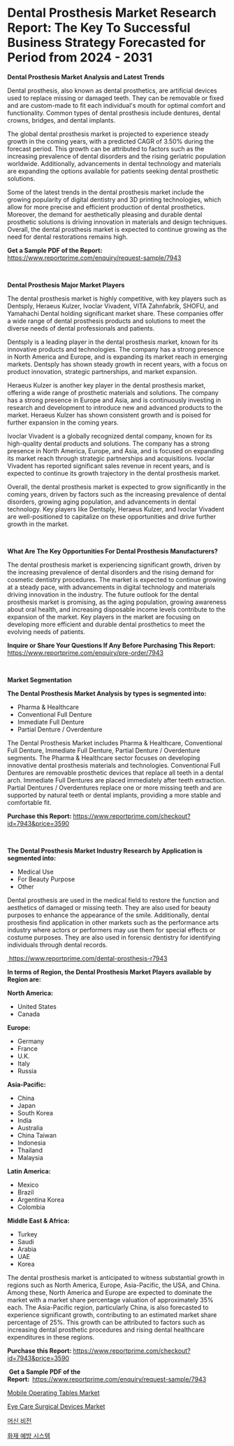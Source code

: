 <p><h1>Dental Prosthesis Market Research Report: The Key To Successful Business Strategy Forecasted for Period from 2024 - 2031</h1></p><p><strong>Dental Prosthesis Market Analysis and Latest Trends</strong></p>
<p><p>Dental prosthesis, also known as dental prosthetics, are artificial devices used to replace missing or damaged teeth. They can be removable or fixed and are custom-made to fit each individual's mouth for optimal comfort and functionality. Common types of dental prosthesis include dentures, dental crowns, bridges, and dental implants.</p><p>The global dental prosthesis market is projected to experience steady growth in the coming years, with a predicted CAGR of 3.50% during the forecast period. This growth can be attributed to factors such as the increasing prevalence of dental disorders and the rising geriatric population worldwide. Additionally, advancements in dental technology and materials are expanding the options available for patients seeking dental prosthetic solutions.</p><p>Some of the latest trends in the dental prosthesis market include the growing popularity of digital dentistry and 3D printing technologies, which allow for more precise and efficient production of dental prosthetics. Moreover, the demand for aesthetically pleasing and durable dental prosthetic solutions is driving innovation in materials and design techniques. Overall, the dental prosthesis market is expected to continue growing as the need for dental restorations remains high.</p></p>
<p><strong>Get a Sample PDF of the Report:&nbsp;</strong> <a href="https://www.reportprime.com/enquiry/request-sample/7943">https://www.reportprime.com/enquiry/request-sample/7943</a></p>
<p>&nbsp;</p>
<p><strong>Dental Prosthesis Major Market Players</strong></p>
<p><p>The dental prosthesis market is highly competitive, with key players such as Dentsply, Heraeus Kulzer, Ivoclar Vivadent, VITA Zahnfabrik, SHOFU, and Yamahachi Dental holding significant market share. These companies offer a wide range of dental prosthesis products and solutions to meet the diverse needs of dental professionals and patients.</p><p>Dentsply is a leading player in the dental prosthesis market, known for its innovative products and technologies. The company has a strong presence in North America and Europe, and is expanding its market reach in emerging markets. Dentsply has shown steady growth in recent years, with a focus on product innovation, strategic partnerships, and market expansion.</p><p>Heraeus Kulzer is another key player in the dental prosthesis market, offering a wide range of prosthetic materials and solutions. The company has a strong presence in Europe and Asia, and is continuously investing in research and development to introduce new and advanced products to the market. Heraeus Kulzer has shown consistent growth and is poised for further expansion in the coming years.</p><p>Ivoclar Vivadent is a globally recognized dental company, known for its high-quality dental products and solutions. The company has a strong presence in North America, Europe, and Asia, and is focused on expanding its market reach through strategic partnerships and acquisitions. Ivoclar Vivadent has reported significant sales revenue in recent years, and is expected to continue its growth trajectory in the dental prosthesis market.</p><p>Overall, the dental prosthesis market is expected to grow significantly in the coming years, driven by factors such as the increasing prevalence of dental disorders, growing aging population, and advancements in dental technology. Key players like Dentsply, Heraeus Kulzer, and Ivoclar Vivadent are well-positioned to capitalize on these opportunities and drive further growth in the market.</p></p>
<p>&nbsp;</p>
<p><strong>What Are The Key Opportunities For Dental Prosthesis Manufacturers?</strong></p>
<p><p>The dental prosthesis market is experiencing significant growth, driven by the increasing prevalence of dental disorders and the rising demand for cosmetic dentistry procedures. The market is expected to continue growing at a steady pace, with advancements in digital technology and materials driving innovation in the industry. The future outlook for the dental prosthesis market is promising, as the aging population, growing awareness about oral health, and increasing disposable income levels contribute to the expansion of the market. Key players in the market are focusing on developing more efficient and durable dental prosthetics to meet the evolving needs of patients.</p></p>
<p><strong>Inquire or Share Your Questions If Any Before Purchasing This Report:</strong> <a href="https://www.reportprime.com/enquiry/pre-order/7943">https://www.reportprime.com/enquiry/pre-order/7943</a></p>
<p>&nbsp;</p>
<p><strong>Market Segmentation</strong></p>
<p><strong>The Dental Prosthesis Market Analysis by types is segmented into:</strong></p>
<p><ul><li>Pharma & Healthcare</li><li>Conventional Full Denture</li><li>Immediate Full Denture</li><li>Partial Denture / Overdenture</li></ul></p>
<p><p>The Dental Prosthesis Market includes Pharma & Healthcare, Conventional Full Denture, Immediate Full Denture, Partial Denture / Overdenture segments. The Pharma & Healthcare sector focuses on developing innovative dental prosthesis materials and technologies. Conventional Full Dentures are removable prosthetic devices that replace all teeth in a dental arch. Immediate Full Dentures are placed immediately after teeth extraction. Partial Dentures / Overdentures replace one or more missing teeth and are supported by natural teeth or dental implants, providing a more stable and comfortable fit.</p></p>
<p><strong>Purchase this Report:&nbsp;</strong><a href="https://www.reportprime.com/checkout?id=7943&price=3590">https://www.reportprime.com/checkout?id=7943&price=3590</a></p>
<p>&nbsp;</p>
<p><strong>The Dental Prosthesis Market Industry Research by Application is segmented into:</strong></p>
<p><ul><li>Medical Use</li><li>For Beauty Purpose</li><li>Other</li></ul></p>
<p><p>Dental prosthesis are used in the medical field to restore the function and aesthetics of damaged or missing teeth. They are also used for beauty purposes to enhance the appearance of the smile. Additionally, dental prosthesis find application in other markets such as the performance arts industry where actors or performers may use them for special effects or costume purposes. They are also used in forensic dentistry for identifying individuals through dental records.</p></p>
<p><a href="https://www.reportprime.com/dental-prosthesis-r7943">&nbsp;https://www.reportprime.com/dental-prosthesis-r7943</a></p>
<p><strong>In terms of Region, the Dental Prosthesis Market Players available by Region are:</strong></p>
<p>
    <p> <strong> North America: </strong>
        <ul>
            <li>United States</li>
            <li>Canada</li>
        </ul>
        </p> 
    <p> <strong> Europe: </strong>
        <ul>
            <li>Germany</li>
            <li>France</li>
            <li>U.K.</li>
            <li>Italy</li>
            <li>Russia</li>
        </ul>
        </p> 
    <p> <strong> Asia-Pacific: </strong>
        <ul>
            <li>China</li>
            <li>Japan</li>
            <li>South Korea</li>
            <li>India</li>
            <li>Australia</li>
            <li>China Taiwan</li>
            <li>Indonesia</li>
            <li>Thailand</li>
            <li>Malaysia</li>
        </ul>
        </p> 
    <p> <strong> Latin America: </strong>
        <ul>
            <li>Mexico</li>
            <li>Brazil</li>
            <li>Argentina Korea</li>
            <li>Colombia</li>
        </ul>
        </p> 
    <p> <strong> Middle East & Africa: </strong>
        <ul>
            <li>Turkey</li>
            <li>Saudi</li>
            <li>Arabia</li>
            <li>UAE</li>
            <li>Korea</li>
        </ul>
    </p>
    </p>
<p><p>The dental prosthesis market is anticipated to witness substantial growth in regions such as North America, Europe, Asia-Pacific, the USA, and China. Among these, North America and Europe are expected to dominate the market with a market share percentage valuation of approximately 35% each. The Asia-Pacific region, particularly China, is also forecasted to experience significant growth, contributing to an estimated market share percentage of 25%. This growth can be attributed to factors such as increasing dental prosthetic procedures and rising dental healthcare expenditures in these regions.</p></p>
<p><strong>Purchase this Report: </strong><a href="https://www.reportprime.com/checkout?id=7943&price=3590">https://www.reportprime.com/checkout?id=7943&price=3590</a></p>
<p>&nbsp;<strong>Get a Sample PDF of the Report:&nbsp;&nbsp;</strong><a href="https://www.reportprime.com/enquiry/request-sample/7943">https://www.reportprime.com/enquiry/request-sample/7943</a></p>
<p><strong></strong></p>
<p><p><a href="https://github.com/kmatchooka/Market-Research-Report-List-1/blob/main/mobile-operating-tables-market.md">Mobile Operating Tables Market</a></p><p><a href="https://github.com/zmnbyevx75/Market-Research-Report-List-1/blob/main/eye-care-surgical-devices-market.md">Eye Care Surgical Devices Market</a></p><p><a href="https://github.com/risastia4/Market-Research-Report-List-1/blob/main/713192579375.md">머신 비전</a></p><p><a href="https://github.com/amuji413411/Market-Research-Report-List-1/blob/main/571340379362.md">화재 예방 시스템</a></p></p>